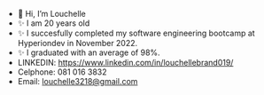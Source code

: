 - 👋 Hi, I’m Louchelle
- ✨ I am 20 years old
- ✨ I succesfully completed my software engineering bootcamp at Hyperiondev in November 2022.
- ✨ I graduated with an average of 98%.
- LINKEDIN: https://www.linkedin.com/in/louchellebrand019/
- Celphone: 081 016 3832
- Email: louchelle3218@gmail.com

<!---
Louchelle/Louchelle is a ✨ special ✨ repository because its `README.md` (this file) appears on your GitHub profile.
You can click the Preview link to take a look at your changes.
--->
